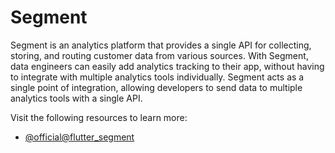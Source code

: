 # Segment

Segment is an analytics platform that provides a single API for collecting, storing, and routing customer data from various sources. With Segment, data engineers can easily add analytics tracking to their app, without having to integrate with multiple analytics tools individually. Segment acts as a single point of integration, allowing developers to send data to multiple analytics tools with a single API.

Visit the following resources to learn more:

- [@official@flutter_segment](https://pub.dev/packages/flutter_segment)